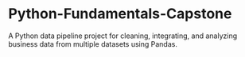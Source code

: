# Python-Fundamentals-Capstone
A Python data pipeline project for cleaning, integrating, and analyzing business data from multiple datasets using Pandas.
